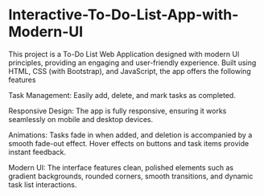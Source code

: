 # Interactive-To-Do-List-App-with-Modern-UI

This project is a To-Do List Web Application designed with modern Ul principles, providing an engaging and user-friendly experience. Built using HTML, CSS (with Bootstrap), and JavaScript, the app offers the following features

Task Management: Easily add, delete, and mark tasks as completed.

Responsive Design: The app is fully
responsive, ensuring it works seamlessly on mobile and desktop devices.

Animations: Tasks fade in when added, and
deletion is accompanied by a smooth fade-out effect. Hover effects on buttons and task items provide instant feedback.

Modern UI: The interface features clean,
polished elements such as gradient backgrounds, rounded corners, smooth transitions, and dynamic task list interactions.
